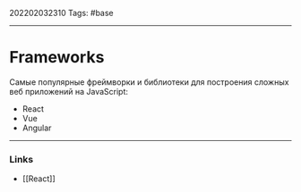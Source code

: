 202202032310
Tags: #base

--- 
# Frameworks
Самые популярные фреймворки и библиотеки для построения сложных веб приложений на JavaScript:
- React
- Vue
- Angular

--- 
### Links
- [[React]]